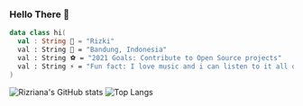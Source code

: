 ### Hello There 👋

```kotlin
data class hi(
  val : String 🧙 = "Rizki"
  val : String 🏰 = "Bandung, Indonesia"
  val : String ⚽ = "2021 Goals: Contribute to Open Source projects"
  val : String ⚡ = "Fun fact: I love music and i can listen to it all day long 🤣"
)
```

![Rizriana's GitHub stats](https://github-readme-stats.vercel.app/api?username=rizriana&line_height=20&theme=vue&hide_border=true&show_icons=true)
![Top Langs](https://github-readme-stats.vercel.app/api/top-langs/?username=rizriana&show_icons=true&layout=compact&theme=vue&hide_border=true)
